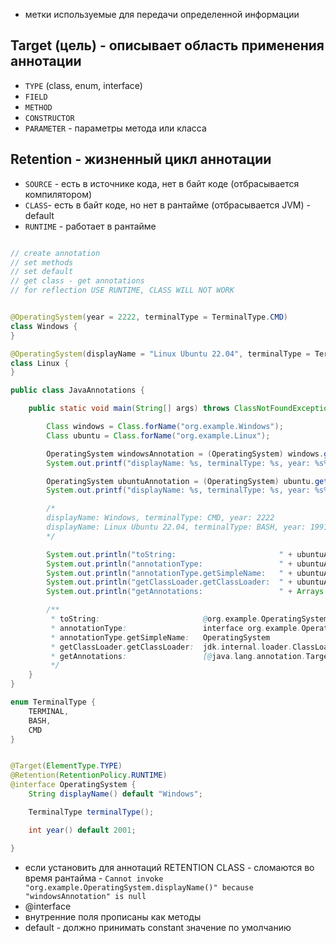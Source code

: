 - метки используемые для передачи определенной информации
## Target (цель) - описывает область применения аннотации
- `TYPE` (class, enum, interface)
- `FIELD` 
- `METHOD`
- `CONSTRUCTOR`
- `PARAMETER` - параметры метода или класса

## Retention - жизненный цикл аннотации
- `SOURCE` - есть в источнике кода, нет в байт коде (отбрасывается компилятором)
- `CLASS`- есть в байт коде, но нет в рантайме (отбрасывается JVM) - default
- `RUNTIME` - работает в рантайме
```Java

// create annotation
// set methods
// set default
// get class - get annotations
// for reflection USE RUNTIME, CLASS WILL NOT WORK


@OperatingSystem(year = 2222, terminalType = TerminalType.CMD)
class Windows {
}

@OperatingSystem(displayName = "Linux Ubuntu 22.04", terminalType = TerminalType.BASH, year = 1991)
class Linux {
}

public class JavaAnnotations {

    public static void main(String[] args) throws ClassNotFoundException {

        Class windows = Class.forName("org.example.Windows");
        Class ubuntu = Class.forName("org.example.Linux");

        OperatingSystem windowsAnnotation = (OperatingSystem) windows.getAnnotation(OperatingSystem.class);
        System.out.printf("displayName: %s, terminalType: %s, year: %s%n", windowsAnnotation.displayName(), windowsAnnotation.terminalType(), windowsAnnotation.year());

        OperatingSystem ubuntuAnnotation = (OperatingSystem) ubuntu.getAnnotation(OperatingSystem.class);
        System.out.printf("displayName: %s, terminalType: %s, year: %s%n", ubuntuAnnotation.displayName(), ubuntuAnnotation.terminalType(), ubuntuAnnotation.year());

        /*
        displayName: Windows, terminalType: CMD, year: 2222
        displayName: Linux Ubuntu 22.04, terminalType: BASH, year: 1991
        */

        System.out.println("toString:                       " + ubuntuAnnotation);  // @org.example.OperatingSystem(year=1991, displayName="Linux Ubuntu 22.04", terminalType=BASH)
        System.out.println("annotationType:                 " + ubuntuAnnotation.annotationType());
        System.out.println("annotationType.getSimpleName:   " + ubuntuAnnotation.annotationType().getSimpleName());
        System.out.println("getClassLoader.getClassLoader:  " + ubuntuAnnotation.annotationType().getClassLoader());
        System.out.println("getAnnotations:                 " + Arrays.toString(ubuntuAnnotation.annotationType().getAnnotations()));

        /**
         * toString:                       @org.example.OperatingSystem(year=1991, displayName="Linux Ubuntu 22.04", terminalType=BASH)
         * annotationType:                 interface org.example.OperatingSystem
         * annotationType.getSimpleName:   OperatingSystem
         * getClassLoader.getClassLoader:  jdk.internal.loader.ClassLoaders$AppClassLoader@5cb0d902
         * getAnnotations:                 [@java.lang.annotation.Target({TYPE}), @java.lang.annotation.Retention(RUNTIME)]
         */
    }
}

enum TerminalType {
    TERMINAL,
    BASH,
    CMD
}


@Target(ElementType.TYPE)
@Retention(RetentionPolicy.RUNTIME)
@interface OperatingSystem {
    String displayName() default "Windows";

    TerminalType terminalType();

    int year() default 2001;

}
```
- если установить для аннотаций RETENTION CLASS - сломаются во время рантайма - `Cannot invoke "org.example.OperatingSystem.displayName()" because "windowsAnnotation" is null`
- @interface
- внутренние поля прописаны как методы
- default - должно принимать constant значение по умолчанию
